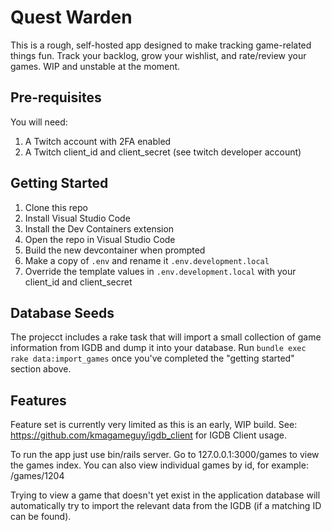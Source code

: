 # Quest Warden

This is a rough, self-hosted app designed to make tracking game-related things fun.
Track your backlog, grow your wishlist, and rate/review your games.
WIP and unstable at the moment.

## Pre-requisites
You will need:
1. A Twitch account with 2FA enabled
1. A Twitch client_id and client_secret (see twitch developer account)

## Getting Started
1. Clone this repo
1. Install Visual Studio Code
1. Install the Dev Containers extension
1. Open the repo in Visual Studio Code
1. Build the new devcontainer when prompted
1. Make a copy of `.env` and rename it `.env.development.local`
1. Override the template values in `.env.development.local` with your client_id and client_secret

## Database Seeds
The projecct includes a rake task that will import a small collection of game information from IGDB and dump it into your database.  Run `bundle exec rake data:import_games` once you've completed the "getting started" section above.

## Features
Feature set is currently very limited as this is an early, WIP build.  See: https://github.com/kmagameguy/igdb_client for IGDB Client usage.

To run the app just use bin/rails server.  Go to 127.0.0.1:3000/games to view the games index.  You can also view individual games by id, for example: /games/1204

Trying to view a game that doesn't yet exist in the application database will automatically try to import the relevant data from the IGDB (if a matching ID can be found).